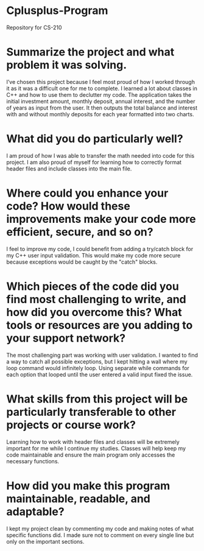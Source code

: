 # Cplusplus-Program
Repository for CS-210

# Summarize the project and what problem it was solving.
I’ve chosen this project because I feel most proud of how I worked through it as it was a difficult one for me to complete. I learned a lot about classes in C++ and how to use them to declutter my code. The application takes the initial investment amount, monthly deposit, annual interest, and the number of years as input from the user. It then outputs the total balance and interest with and without monthly deposits for each year formatted into two charts.

# What did you do particularly well?
I am proud of how I was able to transfer the math needed into code for this project. I am also proud of myself for learning how to correctly format header files and include classes into the main file.

# Where could you enhance your code? How would these improvements make your code more efficient, secure, and so on?
I feel to improve my code, I could benefit from adding a try/catch block for my C++ user input validation. This would make my code more secure because exceptions would be caught by the "catch" blocks.

# Which pieces of the code did you find most challenging to write, and how did you overcome this? What tools or resources are you adding to your support network?
The most challenging part was working with user validation. I wanted to find a way to catch all possible exceptions, but I kept hitting a wall where my loop command would infinitely loop. Using separate while commands for each option that looped until the user entered a valid input fixed the issue.

# What skills from this project will be particularly transferable to other projects or course work?
Learning how to work with header files and classes will be extremely important for me while I continue my studies. Classes will help keep my code maintainable and ensure the main program only accesses the necessary functions. 

# How did you make this program maintainable, readable, and adaptable?
I kept my project clean by commenting my code and making notes of what specific functions did. I made sure not to comment on every single line but only on the important sections.

